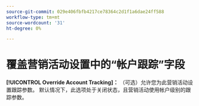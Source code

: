 ```yaml
---
source-git-commit: 029e406fbfb4217ce78364c2d1f1a6dae24ff588
workflow-type: tm+mt
source-wordcount: '31'
ht-degree: 0%

---
```

# 覆盖营销活动设置中的“帐户跟踪”字段

**[!UICONTROL Override Account Tracking]：** （可选）允许您为此营销活动设置跟踪参数。 默认情况下，此选项处于关闭状态，且营销活动使用帐户级别的跟踪参数。
